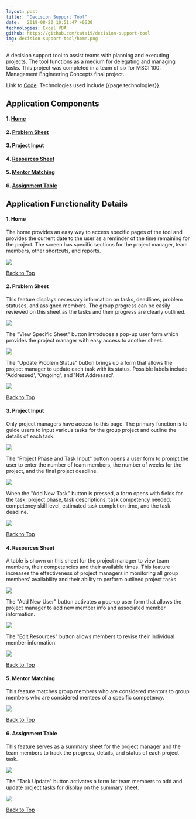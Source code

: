 ```yaml
---
layout: post
title:  "Decision Support Tool"
date:   2019-08-20 10:51:47 +0530
technologies: Excel VBA
github: https://github.com/catai9/decision-support-tool
img: decision-support-tool/home.png
---
```


A decision support tool to assist teams with planning and executing projects. The tool functions as a medium for delegating and managing tasks. This project was completed in a team of six for MSCI 100: Management Engineering Concepts final project.

Link to [Code]({{page.github}}).
Technologies used include {{page.technologies}}. 

## Application Components

#### 1. **[Home](#home)**
#### 2. **[Problem Sheet](#problem-sheet)**
#### 3. **[Project Input](#project-input)**
#### 4. **[Resources Sheet](#resource-sheet)**
#### 5. **[Mentor Matching](#mentor-matching)**
#### 6. **[Assignment Table](#assignment-table)**

## Application Functionality Details

<a name= "home"></a>

#### 1. Home
The home provides an easy way to access specific pages of the tool and provides the current date to the user as a reminder of the time remaining for the project. The screen has specific sections for the project manager, team members, other shortcuts, and reports. 

<p float="center">
  <img src="../images/decision-support-tool/home.png"/>
</p>

[Back to Top](#top)

<a name= "problem-sheet"></a>

#### 2. Problem Sheet
This feature displays necessary information on tasks, deadlines, problem statuses, and assigned members. The group progress can be easily reviewed on this sheet as the tasks and their progress are clearly outlined.

<p float="center">
 <img src="../images/decision-support-tool/problem-sheet.png"/>
</p>

The "View Specific Sheet" button introduces a pop-up user form which provides the project manager with easy access to another sheet.

<p float="center">
 <img src="../images/decision-support-tool/problem-sheet-view-specific-sheet.png"/>
</p>

The "Update Problem Status" button brings up a form that allows the project manager to update each task with its status. Possible labels include 'Addressed', 'Ongoing', and 'Not Addressed'.

<p float="center">
 <img src="../images/decision-support-tool/problem-sheet-problem-status.png"/>
</p>

[Back to Top](#top)

<a name= "project-input"></a>

#### 3. Project Input
Only project managers have access to this page. The primary function is to guide users to input various tasks for the group project and outline the details of each task.

<p float="center">
 <img src="../images/decision-support-tool/project-input.png"/>
</p>

The "Project Phase and Task Input" button opens a user form to prompt the user to enter the number of team members, the number of weeks for the project, and the final project deadline.

<p float="center">
   <img src="../images/decision-support-tool/project-input-project-phase.png"/>
</p>

When the "Add New Task" button is pressed, a form opens with fields for the task, project phase, task descriptions, task competency needed, competency skill level, estimated task completion time, and the task deadline.

<p float="center">
  <img src="../images/decision-support-tool/project-input-add-task.png"/>
</p>

[Back to Top](#top)

<a name= "resource-sheet"></a>

#### 4. Resources Sheet
A table is shown on this sheet for the project manager to view team members, their competencies and their available times. This feature increases the effectiveness of project managers in monitoring all group members' availability and their ability to perform outlined project tasks.

<p float="center">
 <img src="../images/decision-support-tool/resource-sheet.png"/>
</p>

The "Add New User" button activates a pop-up user form that allows the project manager to add new member info and associated member information.

<p float="center">
  <img src="../images/decision-support-tool/resource-sheet-add-user.png"/>
</p>

The "Edit Resources" button allows members to revise their individual member information.

<p float="center">
  <img src="../images/decision-support-tool/resource-sheet-revise-user.png"/>
</p>

[Back to Top](#top)

<a name= "mentor-matching"></a>

#### 5. Mentor Matching
This feature matches group members who are considered mentors to group members who are considered mentees of a specific competency.

<p float="center">
  <img src="../images/decision-support-tool/mentor-matching.png"  />
</p>

[Back to Top](#top)

<a name= "assignment-table"></a>

#### 6. Assignment Table
This feature serves as a summary sheet for the project manager and the team members to track the progress, details, and status of each project task.

<p float="center">
  <img src="../images/decision-support-tool/assignment-table.png"  />
</p>

The "Task Update" button activates a form for team members to add and update project tasks for display on the summary sheet.

<p float="center">
  <img src="../images/decision-support-tool/assignment-table-status-update.png"  />
</p>

[Back to Top](#top)